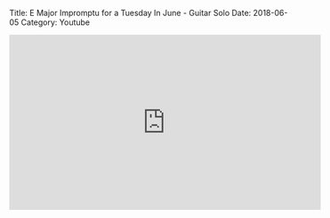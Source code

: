 Title: E Major Impromptu for a Tuesday In June - Guitar Solo
Date: 2018-06-05
Category: Youtube

<iframe width="560" height="315" src="https://www.youtube.com/embed/WqvNbNvKcgk" title="YouTube video player" frameborder="0" allow="accelerometer; autoplay; clipboard-write; encrypted-media; gyroscope; picture-in-picture" allowfullscreen></iframe>

